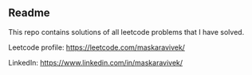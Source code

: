 ## Readme

This repo contains solutions of all leetcode problems that I have solved. 

Leetcode profile: https://leetcode.com/maskaravivek/

LinkedIn: https://www.linkedin.com/in/maskaravivek/